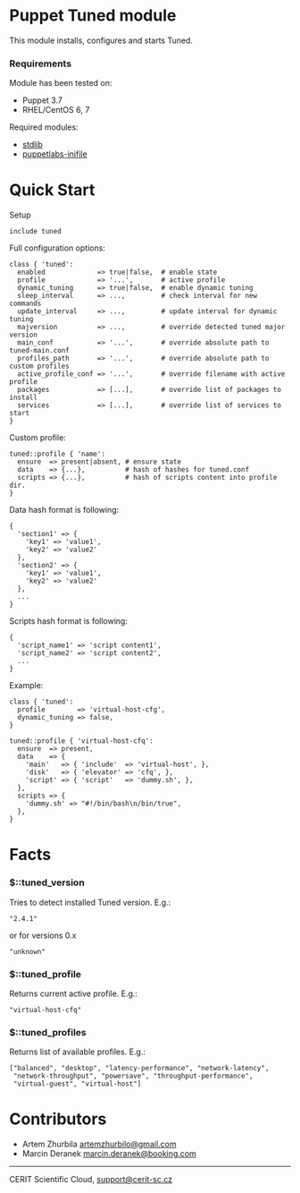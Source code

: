 # Puppet Tuned module

This module installs, configures and starts Tuned.

### Requirements

Module has been tested on:

* Puppet 3.7
* RHEL/CentOS 6, 7

Required modules:

* [stdlib](https://github.com/puppetlabs/puppetlabs-stdlib)
* [puppetlabs-inifile](https://github.com/puppetlabs/puppetlabs-inifile)

# Quick Start

Setup

```puppet
include tuned
```

Full configuration options:

```puppet
class { 'tuned':
  enabled             => true|false,  # enable state
  profile             => '...',       # active profile
  dynamic_tuning      => true|false,  # enable dynamic tuning
  sleep_interval      => ...,         # check interval for new commands
  update_interval     => ...,         # update interval for dynamic tuning
  majversion          => ...,         # override detected tuned major version
  main_conf           => '...',       # override absolute path to tuned-main.conf
  profiles_path       => '...',       # override absolute path to custom profiles
  active_profile_conf => '...',       # override filename with active profile
  packages            => [...],       # override list of packages to install
  services            => [...],       # override list of services to start
}
```

Custom profile:

```puppet
tuned::profile { 'name':
  ensure  => present|absent, # ensure state
  data    => {...},          # hash of hashes for tuned.conf
  scripts => {...},          # hash of scripts content into profile dir.
}
```

Data hash format is following:

```
{
  'section1' => {
    'key1' => 'value1',
    'key2' => 'value2'
  },
  'section2' => {
    'key1' => 'value1',
    'key2' => 'value2'
  },
  ...
}
```

Scripts hash format is following:

```
{
  'script_name1' => 'script content1',
  'script_name2' => 'script content2',
  ...
}
```

Example:

```puppet
class { 'tuned':
  profile        => 'virtual-host-cfg',
  dynamic_tuning => false,
}

tuned::profile { 'virtual-host-cfq':
  ensure  => present,
  data    => {
    'main'   => { 'include'  => 'virtual-host', },
    'disk'   => { 'elevator' => 'cfq', },
    'script' => { 'script'   => 'dummy.sh', },
  },
  scripts => {
    'dummy.sh' => "#!/bin/bash\n/bin/true",
  },
}
```

# Facts

### $::tuned\_version

Tries to detect installed Tuned version. E.g.:

```
"2.4.1"
```

or for versions 0.x

```
"unknown"
```

### $::tuned\_profile

Returns current active profile. E.g.:

```
"virtual-host-cfq"
```

### $::tuned\_profiles

Returns list of available profiles. E.g.:

```
["balanced", "desktop", "latency-performance", "network-latency",
 "network-throughput", "powersave", "throughput-performance",
 "virtual-guest", "virtual-host"]
```

# Contributors

* Artem Zhurbila <artemzhurbilo@gmail.com>
* Marcin Deranek <marcin.deranek@booking.com>

***

CERIT Scientific Cloud, <support@cerit-sc.cz>

